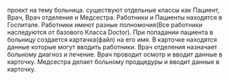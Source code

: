проект на тему больница. существуют отдельные классы как Пациент, Врач, Врач отделения и Медсестра.
Работники и Пациенты находятся в Госпитале.
Работники имеют разные полномочия(Все работники наследуются от базового Класса Doctor).
При попадании пациента в больницу создается картачка(файл) на его имя.
В карточке находятся данные которые могут вводить работники.
Врач отделения назначает больному диагноз и лечение.
Врач проводит осмотр и вводит данные в карточку. Медсестра делает больному продцедуры и вводит данные в карточку. 
